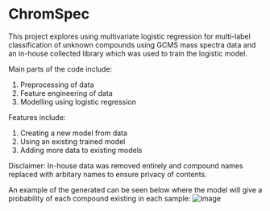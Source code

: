 # ChromSpec
This project explores using multivariate logistic regression for multi-label classification of unknown compounds using GCMS mass spectra data and an in-house collected library which was used to train the logistic model. 

Main parts of the code include:
1. Preprocessing of data
2. Feature engineering of data
3. Modelling using logistic regression

Features include:
1. Creating a new model from data
2. Using an existing trained model
3. Adding more data to existing models 

Disclaimer: In-house data was removed entirely and compound names replaced with arbitary names to ensure privacy of contents.

An example of the generated can be seen below where the model will give a probability of each compound existing in each sample:
![image](https://github.com/nigelmaxwee/ChromSpec/assets/122780978/53a676de-c4eb-4aa5-81c2-b4b76a594bab)
